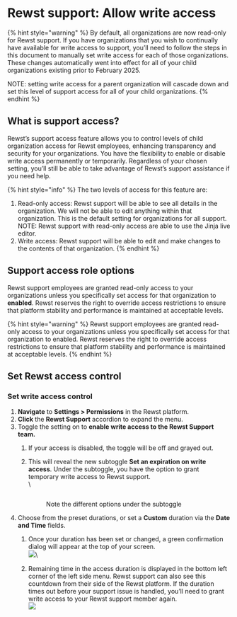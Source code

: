 # Rewst support: Allow write access

{% hint style="warning" %}
By default, all organizations are now read-only for Rewst support. If you have organizations that you wish to continually have available for write access to support, you’ll need to follow the steps in this document to manually set write access for each of those organizations. These changes automatically went into effect for all of your child organizations existing prior to February 2025.

NOTE: setting write access for a parent organization will cascade down and set this level of support access for all of your child organizations.
{% endhint %}

## What is support access?

Rewst’s support access feature allows you to control levels of child organization access for Rewst employees, enhancing transparency and security for your organizations. You have the flexibility to enable or disable write access permanently or temporarily. Regardless of your chosen setting, you’ll still be able to take advantage of Rewst’s support assistance if you need help.

{% hint style="info" %}
The two levels of access for this feature are:

1. Read-only access: Rewst support will be able to see all details in the organization. We will not be able to edit anything within that organization. This is the default setting for organizations for all support. \
   NOTE: Rewst support with read-only access are able to use the Jinja live editor.
2. Write access: Rewst support will be able to edit and make changes to the contents of that organization.
{% endhint %}

## Support access role options

Rewst support employees are granted read-only access to your organizations unless you specifically set access for that organization to **enabled**. Rewst reserves the right to override access restrictions to ensure that platform stability and performance is maintained at acceptable levels.

{% hint style="warning" %}
Rewst support employees are granted read-only access to your organizations unless you specifically set access for that organization to enabled. Rewst reserves the right to override access restrictions to ensure that platform stability and performance is maintained at acceptable levels.
{% endhint %}

## Set Rewst access control

### Set write access control

1. **Navigate** to **Settings > Permissions** in the Rewst platform.
2. **Click** the **Rewst Support** accordion to expand the menu.
3. Toggle the setting on to **enable write access to the Rewst Support team.**
   1. If your access is disabled, the toggle will be off and grayed out.
   2.  This will reveal the new subtoggle **Set an expiration on write access**. Under the subtoggle, you have the option to grant temporary write access to Rewst support.\
       \


       <figure><img src="../.gitbook/assets/Screenshot 2025-01-30 at 4.10.41 PM.png" alt=""><figcaption><p>Note the different options under the subtoggle</p></figcaption></figure>
4. Choose from the preset durations, or set a **Custom** duration via the **Date** **and Time** fields.
   1. Once your duration has been set or changed, a green confirmation dialog will appear at the top of your screen.\
      ![](<../.gitbook/assets/Screenshot 2025-01-30 at 4.12.01 PM.png>)\

   2. Remaining time in the access duration is displayed in the bottom left corner of the left side menu. Rewst support can also see this countdown from their side of the Rewst platform. If the duration times out before your support issue is handled, you’ll need to grant write access to your Rewst support member again.\
      ![](<../.gitbook/assets/Screenshot 2025-01-30 at 4.15.37 PM.png>)

